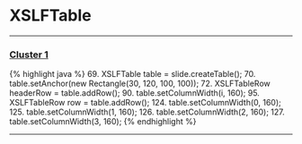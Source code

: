 # XSLFTable

***

### [Cluster 1](./1)
{% highlight java %}
69. XSLFTable table = slide.createTable();
70. table.setAnchor(new Rectangle(30, 120, 100, 100));
72. XSLFTableRow headerRow = table.addRow();
90.     table.setColumnWidth(i, 160);
95.     XSLFTableRow row = table.addRow();
124. table.setColumnWidth(0, 160);
125. table.setColumnWidth(1, 160);
126. table.setColumnWidth(2, 160);
127. table.setColumnWidth(3, 160);
{% endhighlight %}

***

